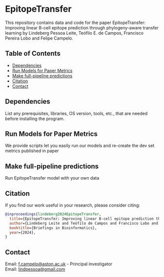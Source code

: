 # EpitopeTransfer

This repository contains data and code for the paper EpitopeTransfer: Improving linear B-cell epitope prediction through phylogeny-aware transfer learning by Lindeberg Pessoa Leite, Teófilo E. de Campos, Francisco Pereira Lobo and Felipe Campelo.

## Table of Contents
- [Dependencies](#dependencies)
- [Run Models for Paper Metrics](#run-models-for-paper-metrics)
- [Make full-pipeline predictions](#make-full-pipeline-predictions)
- [Citation](#citation)
- [Contact](#contact)

## Dependencies

List any prerequisites, libraries, OS version, tools, etc., that are needed before installing the program.

## Run Models for Paper Metrics

We provide scripts let you easily run our models and re-create the dev set metrics published in paper

## Make full-pipeline predictions

Run EpitopeTransfer model with your own data

## Citation
If you find our work useful in your research, please consider citing:
```bibtex
@inproceedings{lindeberg2024EpitopeTransfer,
  title={EpitopeTransfer: Improving linear B-cell epitope prediction through phylogeny-aware transfer learning},
  author={Lindeberg Leite and Teófilo de Campos and Francisco Lobo and Felipe Campelo},
  booktitle={Briefings in Bioinformatics},
  year={2024},
}
````
## Contact
Email: [f.campelo@aston.ac.uk](mailto:f.campelo@aston.ac.uk) - Principal investigator <br>
Email: [lindpessoa@gmail.com](mailto:lindpessoa@gmail.com)
